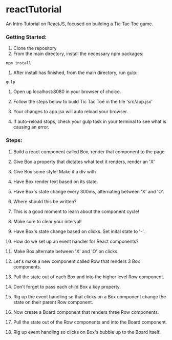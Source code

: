 reactTutorial
=============

An Intro Tutorial on ReactJS, focused on building a Tic Tac Toe game.

### Getting Started:

1. Clone the repository
1. From the main directory, install the necessary npm packages:
```
npm install
```
1. After install has finished, from the main directory, run gulp:
```
gulp
```
1. Open up localhost:8080 in your browser of choice.

1. Follow the steps below to build Tic Tac Toe in the file 'src/app.jsx'

1. Your changes to app.jsx will auto reload your browser.

1. If auto-reload stops, check your gulp task in your terminal to see what is causing an error.


### Steps:

1. Build a react component called Box, render that component to the page

1. Give Box a property that dictates what text it renders, render an 'X'

1. Give Box some style! Make it a div with 

1. Have Box render text based on its state.

1. Have Box's state change every 300ms, alternating between 'X' and 'O'.
  1. Where should this be written?
  1. This is a good moment to learn about the component cycle!
  1. Make sure to clear your interval!

1. Have Box's state change based on clicks. Set inital state to '-'.
  1. How do we set up an event handler for React components?
  1. Make Box alternate between 'X' and 'O' on clicks.

1. Let's make a new component called Row that renders 3 Box components.

1. Pull the state out of each Box and into the higher level Row component.
  1. Don't forget to pass each child Box a key property.

1. Rig up the event handling so that clicks on a Box component change the 
  state on their parent Row component.

1. Now create a Board component that renders three Row components.

1. Pull the state out of the Row components and into the Board component.

1. Rig up event handling so clicks on Box's bubble up to the Board itself.

